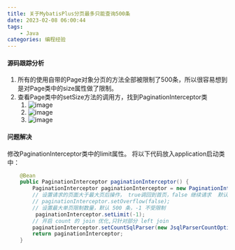 ```yaml
---
title: 关于MybatisPlus分页最多只能查询500条
date: 2023-02-08 06:00:44
tags: 
    - Java
categories: 编程经验
---
```


#### 源码跟踪分析

1. 所有的使用自带的Page对象分页的方法全部被限制了500条，所以很容易想到是对Page类中的size属性做了限制。
2. 查看Page类中的setSize方法的调用方，找到PaginationInterceptor类
   1. ![image](1675757263070-13603bf4-3db0-43c7-843c-bdb0ec7af716.png)
   2. ![image](1675757312653-eb51281d-60fd-4c0e-8669-784e7f5f59ec.png)
   3. ![image](1675757441537-ad827cc7-452c-4088-9cd8-f2737f29e4b8.png)

<a name="rpz1A"></a>

#### 问题解决

修改PaginationInterceptor类中的limit属性。
将以下代码放入application启动类中：

```java
    @Bean
    public PaginationInterceptor paginationInterceptor() {
        PaginationInterceptor paginationInterceptor = new PaginationInterceptor();
        // 设置请求的页面大于最大页后操作， true调回到首页，false 继续请求  默认false
        // paginationInterceptor.setOverflow(false);
        // 设置最大单页限制数量，默认 500 条，-1 不受限制
         paginationInterceptor.setLimit(-1);
        // 开启 count 的 join 优化,只针对部分 left join
        paginationInterceptor.setCountSqlParser(new JsqlParserCountOptimize(true));
        return paginationInterceptor;
    }
```
